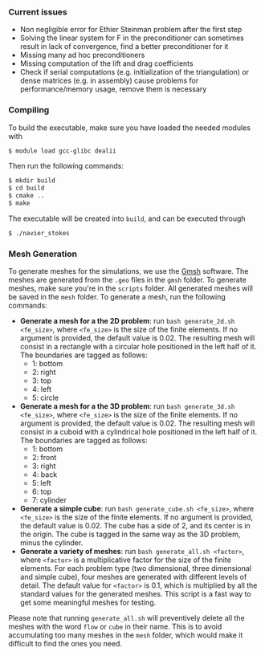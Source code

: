 ### Current issues
- Non negligible error for Ethier Steinman problem after the first step
- Solving the linear system for F in the preconditioner can sometimes result in lack of convergence, find a better preconditioner for it
- Missing many ad hoc preconditioners
- Missing computation of the lift and drag coefficients
- Check if serial computations (e.g. initialization of the triangulation) or dense matrices (e.g. in assembly) cause problems for performance/memory usage, remove them is necessary

### Compiling
To build the executable, make sure you have loaded the needed modules with
```bash
$ module load gcc-glibc dealii
```
Then run the following commands:
```bash
$ mkdir build
$ cd build
$ cmake ..
$ make
```
The executable will be created into `build`, and can be executed through
```bash
$ ./navier_stokes
```

### Mesh Generation
To generate meshes for the simulations, we use the [Gmsh](http://gmsh.info/) software. The meshes are generated from the `.geo` files in the `gmsh` folder. To generate meshes, make sure you're in the `scripts` folder. All generated meshes will be saved in the `mesh` folder. To generate a mesh, run the following commands:

- **Generate a mesh for a the 2D problem**: run `bash generate_2d.sh <fe_size>`, where `<fe_size>` is the size of the finite elements. If no argument is provided, the default value is 0.02. The resulting mesh will consist in a rectangle with a circular hole positioned in the left half of it. The boundaries are tagged as follows:
    - 1: bottom
    - 2: right
    - 3: top
    - 4: left
    - 5: circle
- **Generate a mesh for a the 3D problem**: run `bash generate_3d.sh <fe_size>`, where `<fe_size>` is the size of the finite elements. If no argument is provided, the default value is 0.02. The resulting mesh will consist in a cuboid with a cylindrical hole positioned in the left half of it. The boundaries are tagged as follows:
    - 1: bottom
    - 2: front
    - 3: right
    - 4: back
    - 5: left
    - 6: top
    - 7: cylinder
- **Generate a simple cube**: run `bash generate_cube.sh <fe_size>`, where `<fe_size>` is the size of the finite elements. If no argument is provided, the default value is 0.02. The cube has a side of 2, and its center is in the origin. The cube is tagged in the same way as the 3D problem, minus the cylinder.
- **Generate a variety of meshes**: run `bash generate_all.sh <factor>`, where `<factor>` is a multiplicative factor for the size of the finite elements. For each problem type (two dimensional, three dimensional and simple cube), four meshes are generated with different levels of detail. The default value for `<factor>` is 0.1, which is multiplied by all the standard values for the generated meshes. This script is a fast way to get some meaningful meshes for testing.

Please note that running `generate_all.sh` will preventively delete all the meshes with the word `flow` or `cube` in their name. This is to avoid accumulating too many meshes in the `mesh` folder, which would make it difficult to find the ones you need.